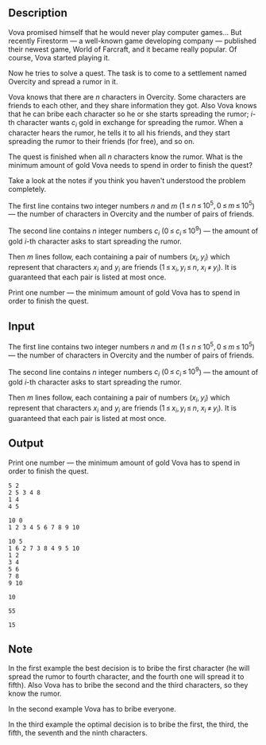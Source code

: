 ## Description

<div><p>Vova promised himself that he would never play computer games... But recently Firestorm — a well-known game developing company — published their newest game, World of Farcraft, and it became really popular. Of course, Vova started playing it.</p><p>Now he tries to solve a quest. The task is to come to a settlement named Overcity and spread a rumor in it.</p><p>Vova knows that there are <span class="tex-span"><i>n</i></span> characters in Overcity. Some characters are friends to each other, and they share information they got. Also Vova knows that he can bribe each character so he or she starts spreading the rumor; <span class="tex-span"><i>i</i></span>-th character wants <span class="tex-span"><i>c</i><sub class="lower-index"><i>i</i></sub></span> gold in exchange for spreading the rumor. When a character hears the rumor, he tells it to all his friends, and they start spreading the rumor to their friends (for free), and so on.</p><p>The quest is finished when all <span class="tex-span"><i>n</i></span> characters know the rumor. What is the minimum amount of gold Vova needs to spend in order to finish the quest?</p><p>Take a look at the notes if you think you haven't understood the problem completely.</p></div><div class="input-specification"><p>The first line contains two integer numbers <span class="tex-span"><i>n</i></span> and <span class="tex-span"><i>m</i></span> (<span class="tex-span">1 ≤ <i>n</i> ≤ 10<sup class="upper-index">5</sup>, 0 ≤ <i>m</i> ≤ 10<sup class="upper-index">5</sup></span>) — the number of characters in Overcity and the number of pairs of friends.</p><p>The second line contains <span class="tex-span"><i>n</i></span> integer numbers <span class="tex-span"><i>c</i><sub class="lower-index"><i>i</i></sub></span> (<span class="tex-span">0 ≤ <i>c</i><sub class="lower-index"><i>i</i></sub> ≤ 10<sup class="upper-index">9</sup></span>) — the amount of gold <span class="tex-span"><i>i</i></span>-th character asks to start spreading the rumor.</p><p>Then <span class="tex-span"><i>m</i></span> lines follow, each containing a pair of numbers (<span class="tex-span"><i>x</i><sub class="lower-index"><i>i</i></sub>, <i>y</i><sub class="lower-index"><i>i</i></sub></span>) which represent that characters <span class="tex-span"><i>x</i><sub class="lower-index"><i>i</i></sub></span> and <span class="tex-span"><i>y</i><sub class="lower-index"><i>i</i></sub></span> are friends (<span class="tex-span">1 ≤ <i>x</i><sub class="lower-index"><i>i</i></sub>, <i>y</i><sub class="lower-index"><i>i</i></sub> ≤ <i>n</i></span>, <span class="tex-span"><i>x</i><sub class="lower-index"><i>i</i></sub> ≠ <i>y</i><sub class="lower-index"><i>i</i></sub></span>). It is guaranteed that each pair is listed at most once.</p></div><div class="output-specification"><p>Print one number — the minimum amount of gold Vova has to spend in order to finish the quest.</p></div>

## Input

<p>The first line contains two integer numbers <span class="tex-span"><i>n</i></span> and <span class="tex-span"><i>m</i></span> (<span class="tex-span">1 ≤ <i>n</i> ≤ 10<sup class="upper-index">5</sup>, 0 ≤ <i>m</i> ≤ 10<sup class="upper-index">5</sup></span>) — the number of characters in Overcity and the number of pairs of friends.</p><p>The second line contains <span class="tex-span"><i>n</i></span> integer numbers <span class="tex-span"><i>c</i><sub class="lower-index"><i>i</i></sub></span> (<span class="tex-span">0 ≤ <i>c</i><sub class="lower-index"><i>i</i></sub> ≤ 10<sup class="upper-index">9</sup></span>) — the amount of gold <span class="tex-span"><i>i</i></span>-th character asks to start spreading the rumor.</p><p>Then <span class="tex-span"><i>m</i></span> lines follow, each containing a pair of numbers (<span class="tex-span"><i>x</i><sub class="lower-index"><i>i</i></sub>, <i>y</i><sub class="lower-index"><i>i</i></sub></span>) which represent that characters <span class="tex-span"><i>x</i><sub class="lower-index"><i>i</i></sub></span> and <span class="tex-span"><i>y</i><sub class="lower-index"><i>i</i></sub></span> are friends (<span class="tex-span">1 ≤ <i>x</i><sub class="lower-index"><i>i</i></sub>, <i>y</i><sub class="lower-index"><i>i</i></sub> ≤ <i>n</i></span>, <span class="tex-span"><i>x</i><sub class="lower-index"><i>i</i></sub> ≠ <i>y</i><sub class="lower-index"><i>i</i></sub></span>). It is guaranteed that each pair is listed at most once.</p>

## Output

<p>Print one number — the minimum amount of gold Vova has to spend in order to finish the quest.</p>





```input1
5 2
2 5 3 4 8
1 4
4 5

```




```input2
10 0
1 2 3 4 5 6 7 8 9 10

```




```input3
10 5
1 6 2 7 3 8 4 9 5 10
1 2
3 4
5 6
7 8
9 10

```




```output1
10

```




```output2
55

```




```output3
15

```



## Note

<p>In the first example the best decision is to bribe the first character (he will spread the rumor to fourth character, and the fourth one will spread it to fifth). Also Vova has to bribe the second and the third characters, so they know the rumor.</p><p>In the second example Vova has to bribe everyone.</p><p>In the third example the optimal decision is to bribe the first, the third, the fifth, the seventh and the ninth characters.</p>
